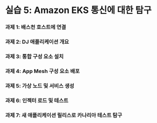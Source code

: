 # 실습 5: Amazon EKS 통신에 대한 탐구

### 과제 1: 배스천 호스트에 연결

### 과제 2: DJ 애플리케이션 개요

### 과제 3: 통합 구성 요소 설치

### 과제 4: App Mesh 구성 요소 배포

### 과제 5: 가상 노드 및 서비스 생성

### 과제 6: 인젝터 로드 및 테스트

### 과제 7: 새 애플리케이션 릴리스로 카나리아 테스트 탐구
